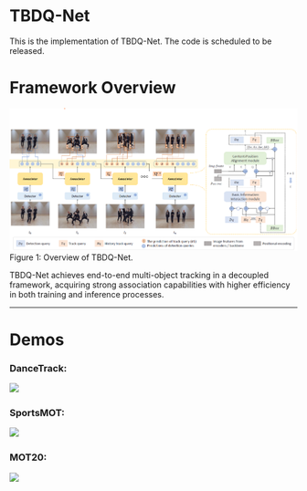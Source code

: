 # TBDQ-Net

This is the implementation of TBDQ-Net. The code is scheduled to be released.

# Framework Overview

<img src="./assets/framework.png" width="1000"/>
Figure 1: Overview of TBDQ-Net.

TBDQ-Net achieves end-to-end multi-object tracking in a decoupled framework, acquiring strong association capabilities with higher efficiency in both training and inference processes.

---

# Demos

### DanceTrack: 
<img src="./assets/dance.gif" width="600"/>

### SportsMOT: 
<img src="./assets/sports-compressed.gif" width="600"/>

### MOT20: 
<img src="./assets/mot20_compressed.gif" width="600"/>

